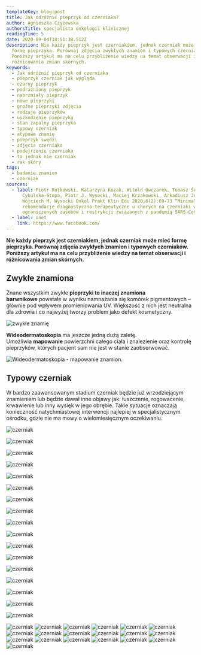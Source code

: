 ```yaml
---
templateKey: blog-post
title: Jak odróżnić pieprzyk od czerniaka?
author: Agnieszka Czyżewska
authorsTitle: specjalista onkologii klinicznej
readingTime: 5
date: 2020-09-04T18:51:38.512Z
description: Nie każdy pieprzyk jest czerniakiem, jednak czerniak może mieć
  formę pieprzyka. Porównaj zdjęcia zwykłych znamion i typowych czerniaków.
  Poniższy artykuł ma na celu przybliżenie wiedzy na temat obserwacji i
  różnicowania zmian skórnych.
keywords:
  - Jak odróżnić pieprzyk od czerniaka
  - pieprzyk czerniak jak wygląda
  - czarny pieprzyk
  - podrażniony pieprzyk
  - nabrzmiały pieprzyk
  - nowe pieprzyki
  - groźne pieprzyki zdjęcia
  - rodzaje pieprzyków
  - uszkodzenie pieprzyka
  - stan zapalny pieprzyka
  - typowy czerniak
  - atypowe znamię
  - pieprzyk swędzi
  - zdjęcia czerniaka
  - podejrzenie czerniaka
  - to jednak nie czerniak
  - rak skóry
tags:
  - badanie znamion
  - czerniak
sources:
  - label: Piotr Rutkowski, Katarzyna Kozak, Witold Owczarek, Tomasz Świtaj, Bożena
      Cybulska-Stopa, Piotr J. Wysocki, Maciej Krzakowski, Arkadiusz Jeziorski,
      Wojciech M. Wysocki Onkol Prakt Klin Edu 2020;6(2):69-73 “Minimalne
      rekomendacje diagnostyczno-terapeutyczne u chorych na czerniaki w sytuacji
      ograniczonych zasobów i restrykcji związanych z pandemią SARS-CoV-2.”
  - label: onet
    link: https://www.facebook.com/
---
```

**Nie każdy pieprzyk jest czerniakiem, jednak czerniak może mieć formę pieprzyka. Porównaj zdjęcia zwykłych znamion i typowych czerniaków. Poniższy artykuł ma na celu przybliżenie wiedzy na temat obserwacji i różnicowania zmian skórnych.**

## Zwykłe znamiona

Znane wszystkim zwykłe **pieprzyki to inaczej znamiona barwnikowe** powstałe w wyniku namnażania się komórek pigmentowych – głównie pod wpływem promieniowania UV. Większość z nich jest neutralna dla zdrowia i co najwyżej tworzy problem jako defekt kosmetyczny.

![zwykłe znamię](img/jak-odroznic1.png "zwykłe znamię")



**Wideodermatoskopia** ma jeszcze jedną dużą zaletę. Umożliwia **mapowanie** powierzchni całego ciała i znalezienie oraz kontrolę pieprzyków, których pacjent sam nie jest w stanie zaobserwować.

![Wideodermatoskopia - mapowanie znamion.](img/jak-odroznic10.png "Wideodermatoskopia - mapowanie znamion.")



## Typowy czerniak

W bardzo zaawansowanym stadium czerniak będzie już wrzodziejącym znamieniem lub będzie dawał inne objawy jak: łuszczenie, rogowacenie, krwawienie lub inny wysięk w jego obrębie. Takie sytuacje oznaczają konieczność natychmiastowej interwencji najlepiej w specjalistycznym ośrodku, gdzie nie ma mowy o wielomiesięcznym oczekiwaniu.

![czerniak](img/jak-odroznic11.png "czerniak")

![czerniak](img/jak-odroznic11a.png "czerniak")

![czerniak](img/jak-odroznic12.png "czerniak")

![czerniak](img/jak-odroznic13.png "czerniak")

![czerniak](img/jak-odroznic16.png "czerniak")

![czerniak](img/jak-odroznic17.png "czerniak")

![czerniak](img/jak-odroznic18.png "czerniak")

![czerniak](img/jak-odroznic19.png "czerniak")

![czerniak](img/jak-odroznic2.png "czerniak")

![czerniak](img/jak-odroznic20.png "czerniak")

![czerniak](img/jak-odroznic21.png "czerniak")

![czerniak](img/jak-odroznic22.png "czerniak")

![czerniak](img/jak-odroznic23.png "czerniak")

![czerniak](img/jak-odroznic24.png "czerniak")

![czerniak](img/jak-odroznic25.png "czerniak")

![czerniak](img/jak-odroznic26.png "czerniak")

![czerniak](img/jak-odroznic27.png "czerniak")

![czerniak](img/jak-odroznic28.png "czerniak")
![czerniak](img/jak-odroznic29.png "czerniak")
![czerniak](img/jak-odroznic3.png "czerniak")
![czerniak](img/jak-odroznic30.png "czerniak")
![czerniak](img/jak-odroznic31.png "czerniak")
![czerniak](img/jak-odroznic32.png "czerniak")
![czerniak](img/jak-odroznic33.png "czerniak")
![czerniak](img/jak-odroznic4.png "czerniak")
![czerniak](img/jak-odroznic5.png "czerniak")
![czerniak](img/jak-odroznic5a.png "czerniak")
![czerniak](img/jak-odroznic6.png "czerniak")
![czerniak](img/jak-odroznic7.png "czerniak")
![czerniak](img/jak-odroznic8.png "czerniak")
![czerniak](img/jak-odroznic8a.png "czerniak")
![czerniak](img/jak-odroznic9.png "czerniak")
![czerniak](img/jak-odroznic9a.png "czerniak")
![czerniak](img/jak-odroznickolaz1.jpg "czerniak")
![czerniak](img/jak-odroznickolaz2.jpg "czerniak")
![czerniak](img/jak-odroznickolaz3.jpg "czerniak")
